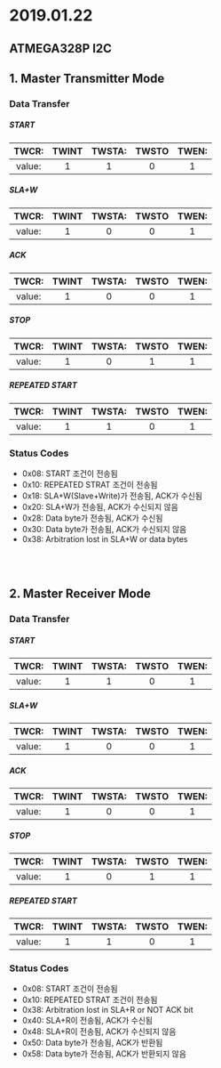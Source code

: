 2019.01.22
=============================
## **ATMEGA328P I2C**

## 1. Master Transmitter Mode

### Data Transfer

##### START
|<center>TWCR:</center>|<center>TWINT</center>|<center>TWSTA:</center>|<center>TWSTO</center>|<center>TWEN:</center>| 
|-------|-------|-------|-------|------|
|<center>value:</center>|<center>1</center>|<center>1</center>|<center>0</center>|<center>1</center>| 

##### SLA+W
|<center>TWCR:</center>|<center>TWINT</center>|<center>TWSTA:</center>|<center>TWSTO</center>|<center>TWEN:</center>| 
|-------|-------|-------|-------|------|
|<center>value:</center>|<center>1</center>|<center>0</center>|<center>0</center>|<center>1</center>| 

##### ACK
|<center>TWCR:</center>|<center>TWINT</center>|<center>TWSTA:</center>|<center>TWSTO</center>|<center>TWEN:</center>| 
|-------|-------|-------|-------|------|
|<center>value:</center>|<center>1</center>|<center>0</center>|<center>0</center>|<center>1</center>| 
 

##### STOP
|<center>TWCR:</center>|<center>TWINT</center>|<center>TWSTA:</center>|<center>TWSTO</center>|<center>TWEN:</center>| 
|-------|-------|-------|-------|------|
|<center>value:</center>|<center>1</center>|<center>0</center>|<center>1</center>|<center>1</center>| 


##### REPEATED START
|<center>TWCR:</center>|<center>TWINT</center>|<center>TWSTA:</center>|<center>TWSTO</center>|<center>TWEN:</center>| 
|-------|-------|-------|-------|------|
|<center>value:</center>|<center>1</center>|<center>1</center>|<center>0</center>|<center>1</center>|

### Status Codes
- 0x08: START 조건이 전송됨
- 0x10: REPEATED STRAT 조건이 전송됨
- 0x18: SLA+W(Slave+Write)가 전송됨, ACK가 수신됨
- 0x20: SLA+W가 전송됨, ACK가 수신되지 않음
- 0x28: Data byte가 전송됨, ACK가 수신됨
- 0x30: Data byte가 전송됨, ACK가 수신되지 않음
- 0x38: Arbitration lost in SLA+W or data bytes
</br>
</br>

## 2. Master Receiver Mode

### Data Transfer

##### START
|<center>TWCR:</center>|<center>TWINT</center>|<center>TWSTA:</center>|<center>TWSTO</center>|<center>TWEN:</center>| 
|-------|-------|-------|-------|------|
|<center>value:</center>|<center>1</center>|<center>1</center>|<center>0</center>|<center>1</center>| 

##### SLA+W
|<center>TWCR:</center>|<center>TWINT</center>|<center>TWSTA:</center>|<center>TWSTO</center>|<center>TWEN:</center>| 
|-------|-------|-------|-------|------|
|<center>value:</center>|<center>1</center>|<center>0</center>|<center>0</center>|<center>1</center>| 

##### ACK
|<center>TWCR:</center>|<center>TWINT</center>|<center>TWSTA:</center>|<center>TWSTO</center>|<center>TWEN:</center>| 
|-------|-------|-------|-------|------|
|<center>value:</center>|<center>1</center>|<center>0</center>|<center>0</center>|<center>1</center>| 
 

##### STOP
|<center>TWCR:</center>|<center>TWINT</center>|<center>TWSTA:</center>|<center>TWSTO</center>|<center>TWEN:</center>| 
|-------|-------|-------|-------|------|
|<center>value:</center>|<center>1</center>|<center>0</center>|<center>1</center>|<center>1</center>| 


##### REPEATED START
|<center>TWCR:</center>|<center>TWINT</center>|<center>TWSTA:</center>|<center>TWSTO</center>|<center>TWEN:</center>| 
|-------|-------|-------|-------|------|
|<center>value:</center>|<center>1</center>|<center>1</center>|<center>0</center>|<center>1</center>| 

### Status Codes
- 0x08: START 조건이 전송됨
- 0x10: REPEATED STRAT 조건이 전송됨
- 0x38: Arbitration lost in SLA+R or NOT ACK bit
- 0x40: SLA+R이 전송됨, ACK가 수신됨
- 0x48: SLA+R이 전송됨, ACK가 수신되지 않음
- 0x50: Data byte가 전송됨, ACK가 반환됨
- 0x58: Data byte가 전송됨, ACK가 반환되지 않음